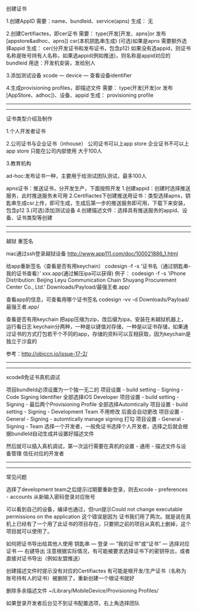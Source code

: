 
创建证书

1.创建AppID
需要：name、bundleid、service(apns)
生成： 无

2.创建Certifiactes，即cer证书
需要：
type(开发[开发、apns]or 发布[appstore&adhoc、apns])
csr(本机钥匙串生成)
(可选)如果是apns 需要额外选择appid
生成：
cer(分开发证书和发布证书，包含p12)
如果没有选appid，则证书名称是账号持有人名称，如果选appid(例如推送)，则名称是appid对应的bundleid
用途：开发机安装，发给别人

3.添加测试设备
xcode — device — 查看设备identifier

4.生成provisioning profiles，即描述文件
需要：
type(开发[开发]or 发布[AppStore、adhoc])、设备、appid
生成：
provisioning profile

************************************************************************************************************************************************
************************************************************************************************************************************************

证书类型介绍及制作


1.个人开发者证书

2.公司证书与企业证书（inhouse）
公司证书可以上app store
企业证书不可以上app store 只能在公司内部使用 大于100人

3.教育机构

ad-hoc:发布证书一种，主要用于给测试团队测试，最多100人


apns证书：推送证书，分开发生产，下面按照开发
1.创建appid：创建时选择推送服务，此时推送服务未可用
2.Certifiactes下创建推送用证书：类型选择apns，钥匙串生成csr上传，即可生成，生成后第一步的推送服务即可用，下载下来安装，包含p12
3.(可选)添加测试设备
4.创建描述文件：选择具有推送服务的appid、设备、证书类型等创建


************************************************************************************************************************************************
************************************************************************************************************************************************

越狱 重签名

mac通过ssh登录越狱设备
http://www.app111.com/doc/100021886_1.html

给app重新签名（查看是否有用keychain）
codesign -f -s ‘证书名（通过钥匙串-我的证书查看）’ xxx.app(通过解压ipa可以获得)
例子：
codesign -f -s 'iPhone Distribution: Beijing Leyu Communication Chain Shuyang Procurement Center Co., Ltd.' Downloads/Payload/最强王者.app/

查看app的信息，可查看用哪个证书签名
codesign -vv -d Downloads/Payload/最强王者.app/

查看是否有用keychain
把app压缩为zip，改后缀为ipa，安装在未越狱机器上，运行看日志
keychain分两种，一种是以键值对存储，一种是以证书存储，如果通过证书的方式打包若干个不同的app，存储的资料可以互相获取，因为keychain是独立于沙盒的

参考：http://objccn.io/issue-17-2/



************************************************************************************************************************************************
************************************************************************************************************************************************

xcode8免证书真机调试

项目bundleId必须设置为一个独一无二的
项目设置 - build setting - Signing - Code Signing Identifier 全部选择iOS Developer
项目设置 - build setting - Signing - 最后两个Provisioning Profile 全部选择Automtically
项目设置 - build setting - Signing - Development Team 不用修改 后面会自动更改
项目设置 - General - Signing - automtically manage signing 打勾
项目设置 - General - Signing - Team 选择一个开发者，一般免证书选择个人开发者，选择之后就会根据bundleId自动生成并设置好描述文件

然后就可以插入真机调试，第一次运行需要在真机的设置 - 通用 - 描述文件与设备管理 信任对应的开发者

************************************************************************************************************************************************
************************************************************************************************************************************************

常见问题

选择了development team之后提示过期要重新登录，则去xcode - preferences - accounts 从新输入密码登录对应账号

可以看到自己的设备，编译也通过，但run提示Could not change executable permissions on the application
这个错误是因为 证书我们用了两次。就是说在真机上已经有了一个用了此证书的项目存在，只要把之前的项目从真机上删掉，这个项目就可以使用了。

如何把证书导出给其他人使用
钥匙串 — 登录 — “我的证书”或“证书” — 选择对应证书 — 右键导出
注意根据实际情况，有可能被要求选择证书下的密钥导出，或者直接对证书导出（例如友盟推送）

创建描述文件时提示没有对应的Certifiactes
有可能是根开发/生产证书（名称为账号持有人的证书）被删除了，重新创建一个根证书就好

删除多余描述文件
~/Library/MobileDevice/Provisioning Profiles/

如果登录开发者后台见不到证书配置选项，右上角选择团队
